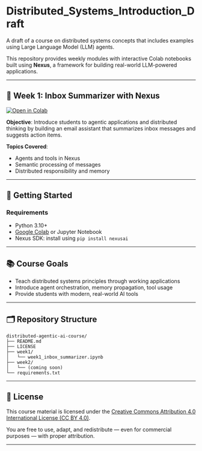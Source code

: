 # Distributed_Systems_Introduction_Draft

A draft of a course on distributed systems concepts that includes examples using Large Language Model (LLM) agents.

This repository provides weekly modules with interactive Colab notebooks built using **Nexus**, a framework for building real-world LLM-powered applications.

---

## 📖 Week 1: Inbox Summarizer with Nexus

[![Open in Colab](https://colab.research.google.com/assets/colab-badge.svg)](
https://colab.research.google.com/github/kmchandy/distributed-agentic-ai-course/blob/main/week1/week1_inbox_summarizer.ipynb)

**Objective**: Introduce students to agentic applications and distributed thinking by building an email assistant that summarizes inbox messages and suggests action items.

**Topics Covered**:
- Agents and tools in Nexus
- Semantic processing of messages
- Distributed responsibility and memory

---

## 🚀 Getting Started

### Requirements
- Python 3.10+
- [Google Colab](https://colab.research.google.com/) or Jupyter Notebook
- Nexus SDK: install using `pip install nexusai`

---

## 📚 Course Goals

- Teach distributed systems principles through working applications
- Introduce agent orchestration, memory propagation, tool usage
- Provide students with modern, real-world AI tools

---

## 🗂️ Repository Structure

```
distributed-agentic-ai-course/
├── README.md
├── LICENSE
├── week1/
│   └── week1_inbox_summarizer.ipynb
├── week2/
│   └── (coming soon)
└── requirements.txt
```

---

## 📄 License

This course material is licensed under the [Creative Commons Attribution 4.0 International License (CC BY 4.0)](https://creativecommons.org/licenses/by/4.0/).

You are free to use, adapt, and redistribute — even for commercial purposes — with proper attribution.

---
